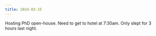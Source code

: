 ```yaml
---
title: 2024-03-15
---
```


Hosting PhD open-house. Need to get to hotel at 7:30am. Only slept for 3 hours last night. 